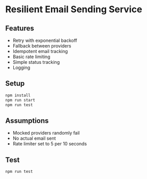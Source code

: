 # Resilient Email Sending Service

## Features
- Retry with exponential backoff
- Fallback between providers
- Idempotent email tracking
- Basic rate limiting
- Simple status tracking
- Logging

## Setup

```bash
npm install
npm run start
npm run test
```

## Assumptions
- Mocked providers randomly fail
- No actual email sent
- Rate limiter set to 5 per 10 seconds

## Test

```bash
npm run test
```
